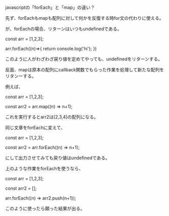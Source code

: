 javascriptの「forEach」と「map」の違い？

先ず、forEachもmapも配列に対して何かを反復する時for文の代わりに使える。

が、forEachの場合、リターンはいつもundefinedである。

  const arr = [1,2,3];

  arr.forEach((n)=>{
    return console.log('hi');
  })

このように人がわざわざ戻り値を定めてやっても、undefinedをリターンする。

反面、mapは原本の配列にcallback関数でもらった作業を処理して新たな配列をリタンーする。

例えば、

  const arr = [1,2,3];

  const arr2 = arr.map((n) => n+1);

これを実行するとarr2は[2,3,4]の配列になる。

同じ文章をforEachに変えて、

  const arr = [1,2,3];

  const arr2 = arr.forEach((n) => n+1);

にして出力させてみても戻り値はundefinedである。

上のような作業をforEachを使うなら、

  const arr = [1,2,3];

  const arr2 = [];

  arr.forEach((n) => arr2.push(n+1));

このように使ったら願った結果が出る。